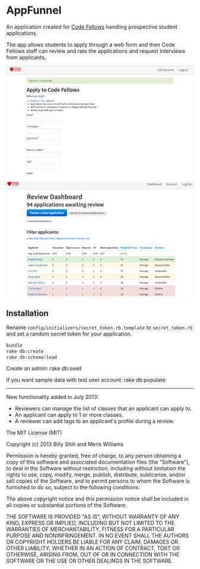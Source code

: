 # AppFunnel
An application created for [Code Fellows](http://www.codefellows.org) handling prospective student applications.

The app allows students to apply through a web form and then Code Fellows staff can review and rate the applications and request interviews from applicants.

![Application Form](application_form.png)

![Application Review](dashboard.png)


## Installation

Rename `config/initializers/secret_token.rb.template` to `secret_token.rb` and set a random secret token for your application.

    bundle
    rake db:create
    rake db:schema:load

Create an admin:
    rake db:seed

If you want sample data with test user account:
    rake db:populate

---

New functionality added in July 2013:
- Reviewers can manage the list of classes that an applicant can apply to.
- An applicant can apply to 1 or more classes.
- A reviewer can add tags to an applicant's profile during a review.

The MIT License (MIT)

Copyright (c) 2013 Billy Shih and Meris Williams

Permission is hereby granted, free of charge, to any person obtaining a copy
of this software and associated documentation files (the "Software"), to deal
in the Software without restriction, including without limitation the rights
to use, copy, modify, merge, publish, distribute, sublicense, and/or sell
copies of the Software, and to permit persons to whom the Software is
furnished to do so, subject to the following conditions:

The above copyright notice and this permission notice shall be included in
all copies or substantial portions of the Software.

THE SOFTWARE IS PROVIDED "AS IS", WITHOUT WARRANTY OF ANY KIND, EXPRESS OR
IMPLIED, INCLUDING BUT NOT LIMITED TO THE WARRANTIES OF MERCHANTABILITY,
FITNESS FOR A PARTICULAR PURPOSE AND NONINFRINGEMENT. IN NO EVENT SHALL THE
AUTHORS OR COPYRIGHT HOLDERS BE LIABLE FOR ANY CLAIM, DAMAGES OR OTHER
LIABILITY, WHETHER IN AN ACTION OF CONTRACT, TORT OR OTHERWISE, ARISING FROM,
OUT OF OR IN CONNECTION WITH THE SOFTWARE OR THE USE OR OTHER DEALINGS IN
THE SOFTWARE.
